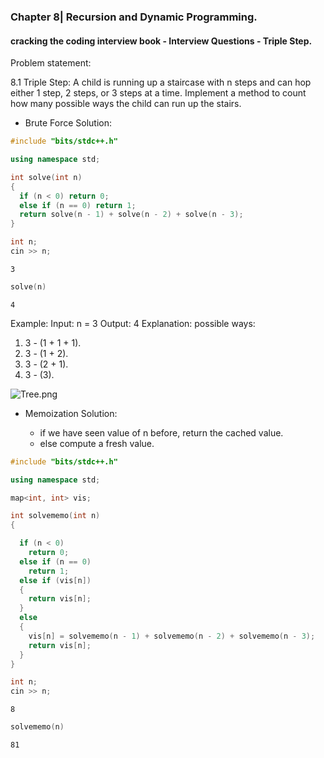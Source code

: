 ### Chapter 8| Recursion and Dynamic Programming.
#### cracking the coding interview book - Interview Questions - Triple Step. 


Problem statement:

8.1 Triple Step: A child is running up a staircase with n steps and can hop either 1 step, 2 steps, or 3
steps at a time. Implement a method to count how many possible ways the child can run up the
stairs.


- Brute Force Solution:


```c++
#include "bits/stdc++.h"

using namespace std;
```


```c++
int solve(int n)
{
  if (n < 0) return 0;
  else if (n == 0) return 1;
  return solve(n - 1) + solve(n - 2) + solve(n - 3);
}
```


```c++
int n;
cin >> n;
```

    3



```c++
solve(n)
```




    4



Example: 
Input: n = 3
Output: 4
Explanation: 
possible ways:

1. 3 - (1 + 1 + 1).
2. 3 - (1 + 2).
2. 3 - (2 + 1).
4. 3 - (3).

![Tree.png](attachment:Tree.png)

- Memoization Solution:

     - if we have seen value of n before, return the cached value.
     - else compute a fresh value.


```c++
#include "bits/stdc++.h"

using namespace std;
```


```c++
map<int, int> vis;
```


```c++
int solvememo(int n)
{

  if (n < 0)
    return 0;
  else if (n == 0)
    return 1;
  else if (vis[n])
  {
    return vis[n];
  }
  else
  {
    vis[n] = solvememo(n - 1) + solvememo(n - 2) + solvememo(n - 3);
    return vis[n];
  }
}
```


```c++
int n;
cin >> n;
```

    8



```c++
solvememo(n)
```




    81


